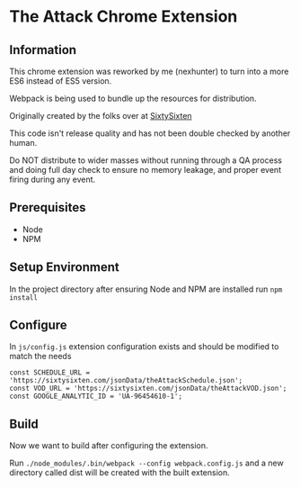 # The Attack Chrome Extension

## Information
This chrome extension was reworked by me (nexhunter) to turn into a more ES6 instead of ES5 version.

Webpack is being used to bundle up the resources for distribution.

Originally created by the folks over at [SixtySixten](https://sixysixten.com)

This code isn't release quality and has not been double checked by another human.

Do NOT distribute to wider masses without running through a QA process and doing full day check to ensure no memory leakage, and proper event firing during any event.

## Prerequisites
 - Node
 - NPM


## Setup Environment
In the project directory after ensuring Node and NPM are installed run `npm install` 


## Configure
In `js/config.js` extension configuration exists and should be modified to match the needs
```
const SCHEDULE_URL = 'https://sixtysixten.com/jsonData/theAttackSchedule.json';
const VOD_URL = 'https://sixtysixten.com/jsonData/theAttackVOD.json';
const GOOGLE_ANALYTIC_ID = 'UA-96454610-1';
```


## Build
Now we want to build after configuring the extension.

Run `./node_modules/.bin/webpack --config webpack.config.js` and a new directory called dist will be created with the built extension.
